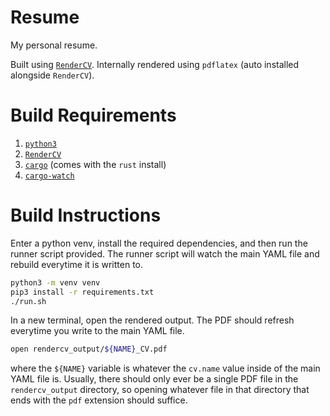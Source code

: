 # Resume
My personal resume.

Built using [`RenderCV`](https://sinaatalay.github.io/rendercv).
Internally rendered using `pdflatex` (auto installed alongside `RenderCV`).

# Build Requirements
1. [`python3`](https://www.python.org)
2. [`RenderCV`](https://sinaatalay.github.io/rendercv)
3. [`cargo`](https://www.rust-lang.org/tools/install) (comes with the `rust` install)
4. [`cargo-watch`](https://crates.io/crates/cargo-watch)

# Build Instructions
Enter a python venv, install the required dependencies, and then run the runner script provided.
The runner script will watch the main YAML file and rebuild everytime it is written to.
```sh
python3 -m venv venv
pip3 install -r requirements.txt
./run.sh
```

In a new terminal, open the rendered output.
The PDF should refresh everytime you write to the main YAML file.
```sh
open rendercv_output/${NAME}_CV.pdf
```
where the `${NAME}` variable is whatever the `cv.name` value inside of the main YAML file is.
Usually, there should only ever be a single PDF file in the `rendercv_output` directory, so opening whatever file in that directory that ends with the `pdf` extension should suffice.

